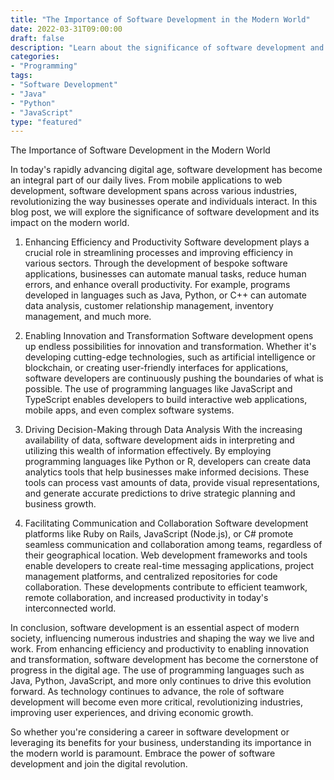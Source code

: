 ```yaml
--- 
title: "The Importance of Software Development in the Modern World"
date: 2022-03-31T09:00:00
draft: false
description: "Learn about the significance of software development and its impact on various industries."
categories:
- "Programming"
tags:
- "Software Development"
- "Java"
- "Python"
- "JavaScript"
type: "featured"
---
```


The Importance of Software Development in the Modern World

In today's rapidly advancing digital age, software development has become an integral part of our daily lives. From mobile applications to web development, software development spans across various industries, revolutionizing the way businesses operate and individuals interact. In this blog post, we will explore the significance of software development and its impact on the modern world.

1. Enhancing Efficiency and Productivity
Software development plays a crucial role in streamlining processes and improving efficiency in various sectors. Through the development of bespoke software applications, businesses can automate manual tasks, reduce human errors, and enhance overall productivity. For example, programs developed in languages such as Java, Python, or C++ can automate data analysis, customer relationship management, inventory management, and much more.

2. Enabling Innovation and Transformation
Software development opens up endless possibilities for innovation and transformation. Whether it's developing cutting-edge technologies, such as artificial intelligence or blockchain, or creating user-friendly interfaces for applications, software developers are continuously pushing the boundaries of what is possible. The use of programming languages like JavaScript and TypeScript enables developers to build interactive web applications, mobile apps, and even complex software systems.

3. Driving Decision-Making through Data Analysis
With the increasing availability of data, software development aids in interpreting and utilizing this wealth of information effectively. By employing programming languages like Python or R, developers can create data analytics tools that help businesses make informed decisions. These tools can process vast amounts of data, provide visual representations, and generate accurate predictions to drive strategic planning and business growth.

4. Facilitating Communication and Collaboration
Software development platforms like Ruby on Rails, JavaScript (Node.js), or C# promote seamless communication and collaboration among teams, regardless of their geographical location. Web development frameworks and tools enable developers to create real-time messaging applications, project management platforms, and centralized repositories for code collaboration. These developments contribute to efficient teamwork, remote collaboration, and increased productivity in today's interconnected world.

In conclusion, software development is an essential aspect of modern society, influencing numerous industries and shaping the way we live and work. From enhancing efficiency and productivity to enabling innovation and transformation, software development has become the cornerstone of progress in the digital age. The use of programming languages such as Java, Python, JavaScript, and more only continues to drive this evolution forward. As technology continues to advance, the role of software development will become even more critical, revolutionizing industries, improving user experiences, and driving economic growth.

So whether you're considering a career in software development or leveraging its benefits for your business, understanding its importance in the modern world is paramount. Embrace the power of software development and join the digital revolution.
